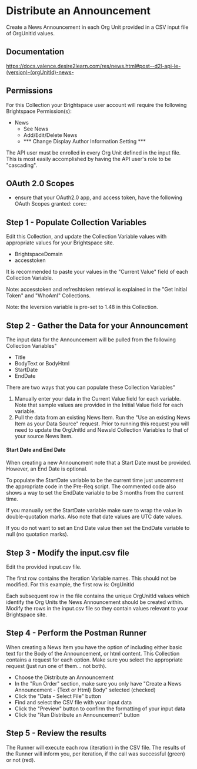 # Distribute an Announcement
Create a News Announcement in each Org Unit provided in a CSV input file of OrgUnitId values.

## Documentation
https://docs.valence.desire2learn.com/res/news.html#post--d2l-api-le-(version)-(orgUnitId)-news-

## Permissions
For this Collection your Brightspace user account will require the following Brightspace Permission(s):
- News
  - See News
  - Add/Edit/Delete News
  - *** Change Display Author Information Setting ***

The API user must be enrolled in every Org Unit defined in the input file. This is most easily accomplished by having the API user's role to be "cascading".

## OAuth 2.0 Scopes
- ensure that your OAuth2.0 app, and access token, have the following OAuth Scopes granted:
core:*:*

## Step 1 - Populate Collection Variables

Edit this Collection, and update the Collection Variable values with appropriate values for your Brightspace site.

- BrightspaceDomain
- accesstoken

It is recommended to paste your values in the "Current Value" field of each Collection Variable.

Note: accesstoken and refreshtoken retrieval is explained in the "Get Initial Token" and "WhoAmI" Collections.

Note: the leversion variable is pre-set to 1.48 in this Collection.

## Step 2 - Gather the Data for your Announcement

The input data for the Announcement will be pulled from the following Collection Variables"
- Title
- BodyText or BodyHtml
- StartDate
- EndDate

There are two ways that you can populate these Collection Variables"

1. Manually enter your data in the Current Value field for each variable. Note that sample values are provided in the Initial Value field for each variable.
2. Pull the data from an existing News Item. Run the "Use an existing News Item as your Data Source" request. Prior to running this request you will need to update the OrgUnitId and NewsId Collection Variables to that of your source News Item.

#### Start Date and End Date

When creating a new Announcment note that a Start Date must be provided. However, an End Date is optional.

To populate the StartDate variable to be the current time just uncomment the appropriate code in the Pre-Req script. The commented code also shows a way to set the EndDate variable to be 3 months from the current time.

If you manually set the StartDate variable make sure to wrap the value in double-quotation marks. Also note that date values are UTC date values.

If you do not want to set an End Date value then set the EndDate variable to null (no quotation marks).

## Step 3 - Modify the input.csv file

Edit the provided input.csv file.

The first row contains the Iteration Variable names. This should not be modified. For this example, the first row is: OrgUnitId

Each subsequent row in the file contains the unique OrgUnitId values which identify the Org Units the News Announcement should be created within. Modify the rows in the input.csv file so they contain values relevant to your Brightspace site.

## Step 4 - Perform the Postman Runner

When creating a News Item you have the option of including either basic text for the Body of the Announcement, or html content. This Collection contains a request for each option. Make sure you select the appropriate request (just run one of them... not both).

* Choose the Distribute an Announcement
* In the "Run Order" section, make sure you only have "Create a News Announcement - {Text or Html} Body" selected (checked)
* Click the "Data - Select File" button
* Find and select the CSV file with your input data
* Click the "Preview" button to confirm the formatting of your input data
* Click the "Run Distribute an Announcement" button

## Step 5 - Review the results

The Runner will execute each row (iteration) in the CSV file. The results of the Runner will inform you, per iteration, if the call was successful (green) or not (red).
